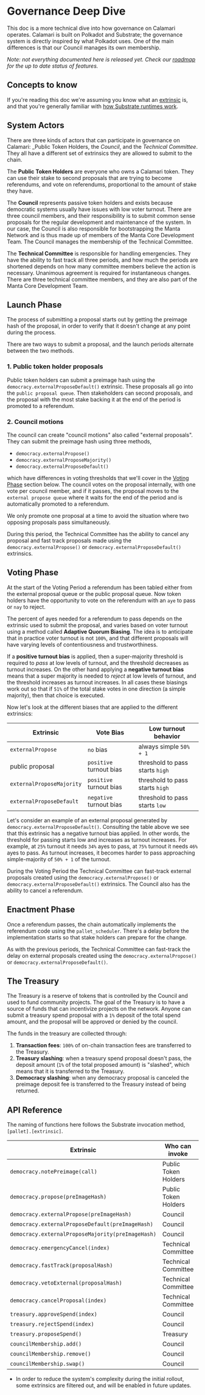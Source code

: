 # Governance Deep Dive

This doc is a more technical dive into how governance on Calamari operates.
Calamari is built on Polkadot and Substrate; the governance system is 
directly inspired by what Polkadot uses. One of the main differences is that 
our Council manages its own membership.

_Note: not everything documented here is released yet. Check our 
[roadmap](https://emphasized-seed-161.notion.site/3b1b61e0aee8484396d674f4653e0813?v=451a4ad2105d4f9cb35fb74680359c1d)
for the up to date status of features._

## Concepts to know

If you're reading this doc we're assuming you know what an 
[extrinsic](https://docs.substrate.io/v3/concepts/extrinsics/) is, and that 
you're generally familiar with 
[how Substrate runtimes work](https://docs.substrate.io/v3/concepts/runtime/).

## System Actors

There are three kinds of actors that can participate in governance 
on Calamari: _Public Token Holders, the _Council_, and the _Technical Committee_.
They all have a different set of extrinsics they are allowed to submit to the chain.

The **Public Token Holders** are everyone who owns a Calamari token. They can use 
their stake to second proposals that are trying to become referendums, and 
vote on referendums, proportional to the amount of stake they have.

The **Council** represents passive token holders and exists because democratic
systems usually have issues with low voter turnout. There are three council
members, and their responsibility is to submit common sense proposals for the
regular development and maintenance of the system. In our case, the Council is
also responsible for bootstrapping the Manta Network and is thus made up of
members of the Manta Core Development Team. The Council manages the membership
of the Technical Committee.

The **Technical Committee** is responsible for handling emergencies. They
have the ability to fast track all three periods, and how much the periods 
are shortened depends on how many committee members believe the action is necessary. 
Unanimous agreement is required for instantaneous changes. There are three
technical committee members, and they are also part of the Manta Core
Development Team.

## Launch Phase

The process of submitting a proposal starts out by getting the preimage hash
of the proposal, in order to verify that it doesn't change at any point during
the process. 

There are two ways to submit a proposal, and the launch periods alternate 
between the two methods.

### 1. Public token holder proposals

Public token holders can submit a preimage hash using the 
`democracy.externalProposeDefault()` extrinsic. These proposals all go 
into the `public proposal queue`. Then stakeholders can second proposals,
and the proposal with the most stake backing it at the end of the period
is promoted to a referendum.

### 2. Council motions

The council can create "council motions" also called "external proposals".
They can submit the preimage hash using three methods,

* `democracy.externalPropose()`
* `democracy.externalProposeMajority()`
* `democracy.externalProposeDefault()`

which have differences in voting thresholds that we'll cover in the [Voting Phase](#voting-phase) 
section below. The council votes on the proposal internally, with one vote per 
council member, and if it passes, the proposal moves to the `external propose queue` 
where it waits for the end of the period and is automatically promoted to a referendum.

We only promote one proposal at a time to avoid the situation where two opposing 
proposals pass simultaneously. 

During this period, the Technical Committee has the ability to cancel any proposal
and fast track proposals made using the `democracy.externalPropose()` or 
`democracy.externalProposeDefault()` extrinsics.

## Voting Phase

At the start of the Voting Period a referendum has been tabled either from the
external proposal queue or the public proposal queue. Now token holders have 
the opportunity to vote on the referendum with an `aye` to pass or `nay` to 
reject.

The percent of ayes needed for a referendum to pass depends on the extrinsic 
used to submit the proposal, and varies based on voter turnout using a method 
called **Adaptive Quorum Biasing**. The idea is to anticipate that in practice
voter turnout is not `100%`, and that different proposals will have varying 
levels of contentiousness and trustworthiness.

If a **positive turnout bias** is applied, then a super-majority threshold is
required to _pass_ at low levels of turnout, and the threshold decreases as 
turnout increases. On the other hand applying a **negative turnout bias** means
that a super majority is needed to _reject_ at low levels of turnout, and the 
threshold increases as turnout increases. In all cases these biasings work out
so that if `51%` of the total stake votes in one direction (a simple majority), 
then that choice is executed.

Now let's look at the different biases that are applied to the different extrinsics:

| Extrinsic                 | Vote Bias               | Low turnout behavior            |
|---------------------------|-------------------------|---------------------------------|
| `externalPropose`         | `no` bias               | always simple `50% + 1`         |
| public proposal           | `positive` turnout bias | threshold to pass starts `high` |
| `externalProposeMajority` | `positive` turnout bias | threshold to pass starts `high` |
| `externalProposeDefault`  | `negative` turnout bias | threshold to pass starts `low`  |

Let's consider an example of an external proposal generated by `democracy.externalProposeDefault()`.
Consulting the table above we see that this extrinsic has a negative turnout bias applied. 
In other words, the threshold for passing starts low and increases as turnout increases. 
For example, at `25%` turnout it needs `34%` ayes to pass, at `75%` turnout it needs `46%` ayes to pass. 
As turnout increases, it becomes harder to pass approaching simple-majority of `50% + 1` of the turnout.

During the Voting Period the Technical Committee can fast-track external proposals created using 
the `democracy.externalPropose()` or `democracy.externalProposeDefault()` extrinsics. 
The Council also has the ability to cancel a referendum.

## Enactment Phase

Once a referendum passes, the chain automatically implements the referendum code 
using the `pallet_scheduler`. There's a delay before the implementation starts so that
stake holders can prepare for the change.

As with the previous periods, the Technical Committee can fast-track the delay on 
external proposals created using the `democracy.externalPropose()` or 
`democracy.externalProposeDefault()`.

## The Treasury

The Treasury is a reserve of tokens that is controlled by the Council and 
used to fund community projects. The goal of the Treasury is to have a source of funds 
that can incentivize projects on the network. Anyone can submit a treasury 
spend proposal with a `1%` deposit of the total spend amount, and the proposal 
will be approved or denied by the council. 

The funds in the treasury are collected through:

1. **Transaction fees**: `100%` of on-chain transaction fees are transferred to the Treasury.
2. **Treasury slashing**: when a treasury spend proposal doesn't pass, the 
deposit amount (`1%` of the total proposed amount) is "slashed", which means
that it is transferred to the Treasury. 
3. **Democracy slashing**: when any democracy proposal is canceled the
preimage deposit fee is transferred to the Treasury instead of being returned.

## API Reference

The naming of functions here follows the Substrate invocation method, `[pallet].[extrinsic]`.

| Extrinsic                                         | Who can invoke       | Unfiltered*      	  |
|---------------------------------------------------|----------------------|----------------------|
| `democracy.notePreimage(call)`                 	| Public Token Holders |  Yes				  |
| `democracy.propose(preImageHash)`                 | Public Token Holders |  No				  |
| `democracy.externalPropose(preImageHash)`         | Council              |  No				  |
| `democracy.externalProposeDefault(preImageHash)`  | Council              |  Yes				  |
| `democracy.externalProposeMajority(preImageHash)` | Council              |  No				  |
| `democracy.emergencyCancel(index)`                | Technical Committee  |  Yes				  |
| `democracy.fastTrack(proposalHash)`               | Technical Committee  |  Yes				  |
| `democracy.vetoExternal(proposalHash)`            | Technical Committee  |  Yes				  |
| `democracy.cancelProposal(index)`                 | Technical Committee  |  Yes				  |
| `treasury.approveSpend(index)`                    | Council              |  No				  |
| `treasury.rejectSpend(index)`                     | Council              |  No				  |
| `treasury.proposeSpend()`                         | Treasury             |  No				  |
| `councilMembership.add()`                         | Council              |  Yes				  |
| `councilMembership.remove()`                      | Council              |  Yes				  |
| `councilMembership.swap()`                        | Council              |  Yes				  |

* In order to reduce the system's complexity during the initial rollout, some extrinsics are filtered out, and will be enabled in future updates.